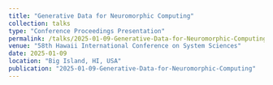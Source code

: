 ```yaml
---
title: "Generative Data for Neuromorphic Computing"
collection: talks
type: "Conference Proceedings Presentation"
permalink: /talks/2025-01-09-Generative-Data-for-Neuromorphic-Computing
venue: "58th Hawaii International Conference on System Sciences"
date: 2025-01-09
location: "Big Island, HI, USA"
publication: "2025-01-09-Generative-Data-for-Neuromorphic-Computing"
---
```

